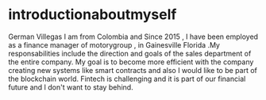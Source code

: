 # introductionaboutmyself
German Villegas
I am from Colombia and Since 2015 , I have been employed as a finance manager of motorygroup , in Gainesville Florida .My responsabilities include the direction and goals of the sales department of the entire company. 
My goal is to become more efficient with the company creating new systems like smart contracts and also I would like to be part of the blockchain world.
Fintech is challenging and it is part of our financial future and I don't want to stay behind.
